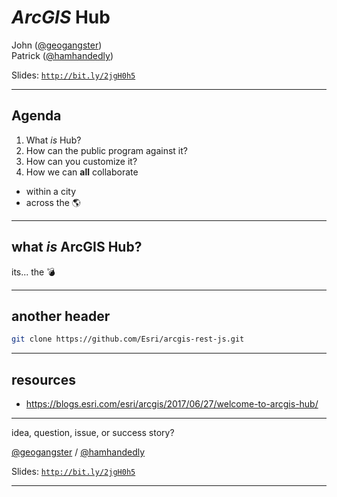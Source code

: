 <!-- outline

https://gist.github.com/jgravois/2099fbcaf9fbca0f0ae2b45e9cdd544d

-->

# *ArcGIS* Hub


John ([@geogangster](@https://twitter.com/geogangster)) <br>Patrick ([@hamhandedly](https://twitter.com/hamhandedly))


Slides: [`http://bit.ly/2jgH0h5`](http://bit.ly/2jgH0h5)

---

<!-- .slide: data-background="../../../fresher-template/images/2017-slide3.png"

notes: emphasis on civic tech outsiders collaborating with gov

-->

## Agenda

1. What _is_ Hub?
2. How can the public program against it?
3. How can you customize it?
4. How we can **all** collaborate
 * within a city
 * across the :earth_americas:

---

<!-- .slide: data-background="../../../fresher-template/images/2017-slide2.png" -->

## what _is_ ArcGIS Hub?

its... <span class="fragment"> the :bomb:</span>

---

<!-- .slide: data-background="../../../fresher-template/images/2017-slide2.png" -->

## another header

```bash
git clone https://github.com/Esri/arcgis-rest-js.git
```

---

<!-- .slide: data-background="../../../fresher-template/images/2017-slide3.png" -->

## resources

* https://blogs.esri.com/esri/arcgis/2017/06/27/welcome-to-arcgis-hub/

---

<!-- .slide: data-background="../../../fresher-template/images/2017-slide2.png" -->

idea, question, issue, or success story?

[@geogangster](https://twitter.com/geogangster) / [@hamhandedly](https://twitter.com/hamhandedly)

Slides: [`http://bit.ly/2jgH0h5`](http://bit.ly/2jgH0h5)

---

<!-- .slide: data-background="../../../fresher-template/images/2017-end.png" -->
